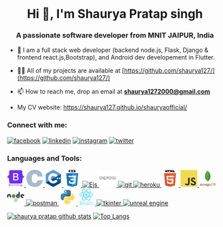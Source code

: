<h1 align="center">Hi 👋, I'm Shaurya Pratap singh</h1>
<h3 align="center">A passionate software developer from MNIT JAIPUR, India</h3>

- 🌱 I am a full stack web developer (backend node.js, Flask, Django & frontend react.js,Bootstrap), and Android dev
developement in Flutter.

- 👨‍💻 All of my projects are available at
[https://github.com/shaurya127/](https://github.com/shaurya127/)

- 📫 How to reach me, drop an email at **shaurya1272000@gmail.com**
- My CV website: https://shaurya127.github.io/shauryaofficial/

<h3 align="left">Connect with me:</h3>
<p align="left">
    <a href="https://www.facebook.com/shauryapratap.singh.3914207" target="blank"><img align="center"
            src="https://cdn.jsdelivr.net/npm/simple-icons@3.0.1/icons/facebook.svg" alt="facebook" height="30"
            width="40" /></a>
    <a href="https://www.linkedin.com/in/shaurya-pratap-7298ab1a5" target="blank"><img align="center"
            src="https://cdn.jsdelivr.net/npm/simple-icons@3.0.1/icons/linkedin.svg" alt="linkedin" height="30"
            width="40" /></a>
    <a href="https://instagram.com/spsingh2157?igshid=o6xjzzdzcv1q" target="blank"><img align="center"
            src="https://cdn.jsdelivr.net/npm/simple-icons@3.0.1/icons/instagram.svg" alt="instagram" height="30"
            width="40" /></a>
    <a href="https://mobile.twitter.com/SHAURYA127" target="blank"><img align="center"
            src="https://cdn.jsdelivr.net/npm/simple-icons@3.0.1/icons/twitter.svg" alt="twitter" height="30"
            width="40" /></a>
</p>

<h3 align="left">Languages and Tools:</h3>
<p align="left"> <a href="https://getbootstrap.com" target="_blank"> <img
            src="https://raw.githubusercontent.com/devicons/devicon/master/icons/bootstrap/bootstrap-plain-wordmark.svg"
            alt="bootstrap" width="40" height="40" /> </a> <a href="https://www.cprogramming.com/" target="_blank"> <img
            src="https://raw.githubusercontent.com/devicons/devicon/master/icons/c/c-original.svg" alt="c" width="40"
            height="40" /> </a> <a href="https://www.w3schools.com/cpp/" target="_blank"> <img
            src="https://raw.githubusercontent.com/devicons/devicon/master/icons/cplusplus/cplusplus-original.svg"
            alt="cplusplus" width="40" height="40" /> </a> <a href="https://www.w3schools.com/css/" target="_blank">
        <img src="https://raw.githubusercontent.com/devicons/devicon/master/icons/css3/css3-original-wordmark.svg"
            alt="css3" width="40" height="40" /> </a>
    <a href="https://ejs.co/" target="_blank"> <img
            src="https://cdn.icon-icons.com/icons2/2107/PNG/512/file_type_ejs_icon_130626.png"
            alt="Ejs" width="40" height="40" /> </a>
    <a href="https://expressjs.com" target="_blank"> <img
            src="https://raw.githubusercontent.com/devicons/devicon/master/icons/express/express-original-wordmark.svg"
            alt="express" width="40" height="40" /> </a> <a href="https://git-scm.com/" target="_blank"> <img
            src="https://www.vectorlogo.zone/logos/git-scm/git-scm-icon.svg" alt="git" width="40" height="40" /> </a> <a
        href="https://heroku.com" target="_blank"> <img src="https://www.vectorlogo.zone/logos/heroku/heroku-icon.svg"
            alt="heroku" width="40" height="40" /> </a> <a href="https://www.w3.org/html/" target="_blank"> <img
            src="https://raw.githubusercontent.com/devicons/devicon/master/icons/html5/html5-original-wordmark.svg"
            alt="html5" width="40" height="40" /> </a> <a href="https://developer.mozilla.org/en-US/docs/Web/JavaScript"
        target="_blank"> <img
            src="https://raw.githubusercontent.com/devicons/devicon/master/icons/javascript/javascript-original.svg"
            alt="javascript" width="40" height="40" /> </a> <a href="https://www.mongodb.com/" target="_blank"> <img
            src="https://raw.githubusercontent.com/devicons/devicon/master/icons/mongodb/mongodb-original-wordmark.svg"
            alt="mongodb" width="40" height="40" /> </a> <a href="https://nodejs.org" target="_blank"> <img
            src="https://raw.githubusercontent.com/devicons/devicon/master/icons/nodejs/nodejs-original-wordmark.svg"
            alt="nodejs" width="40" height="40" /> </a> <a href="https://postman.com" target="_blank"> <img
            src="https://www.vectorlogo.zone/logos/getpostman/getpostman-icon.svg" alt="postman" width="40"
            height="40" /> </a> <a href="https://www.python.org" target="_blank"> <img
            src="https://raw.githubusercontent.com/devicons/devicon/master/icons/python/python-original.svg"
            alt="python" width="40" height="40" /> </a> <a href="https://reactjs.org/" target="_blank"> <img
            src="https://raw.githubusercontent.com/devicons/devicon/master/icons/react/react-original-wordmark.svg"
            alt="react" width="40" height="40" /> </a>
    <a href="https://wiki.python.org/moin/TkInter" target="_blank"> <img
            src="https://i2.wp.com/iot4beginners.com/wp-content/uploads/2020/04/65dc5834-de21-4e2e-bd4d-5e0c3c6994dd.jpg?fit=375%2C422&ssl=1"
            alt="tkinter" width="40" height="40" /> </a>
    <a href="https://www.unrealengine.com/en-US/" target="_blank"> <img
            src="https://user-images.githubusercontent.com/16515307/33282121-0309b13a-d3eb-11e7-84b0-6d322ca89a5a.png"
            alt="unreal engine" width="40" height="40" /> </a>
  
    
</p>

[![shaurya pratap github stats](https://github-readme-stats.vercel.app/api?username=shaurya127&count_private=true&theme=highcontrast&include_all_commits=true&show_icons=true)](https://github.com/anuraghazra/github-readme-stats)
[![Top Langs](https://github-readme-stats.vercel.app/api/top-langs/?username=shaurya127&langs_count=20&theme=highcontrast&layout=compact)](https://github.com/anuraghazra/github-readme-stats)

